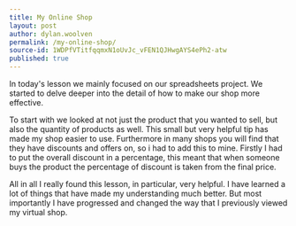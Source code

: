 ```yaml
---
title: My Online Shop
layout: post
author: dylan.woolven
permalink: /my-online-shop/
source-id: 1WDPfVTitfqqmxN1oUvJc_vFEN1QJHwgAYS4ePh2-atw
published: true
---
```

In today's lesson we mainly focused on our spreadsheets project. We started to delve deeper into the detail of how to make our shop more effective. 

To start with we looked at not just the product that you wanted to sell, but also the quantity of products as well. This small but very helpful tip has made my shop easier to use. Furthermore in many shops you will find that they have discounts and offers on, so i had to add this to mine. Firstly I had to put the overall discount in a percentage, this meant that when someone buys the product the percentage of discount is taken from the final price.

All in all I really found this lesson, in particular, very helpful. I have learned a lot of things that have made my understanding much better. But most importantly I have progressed and changed the way that I previously viewed my virtual shop.  

